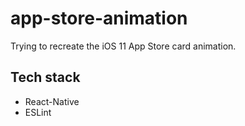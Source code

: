 # app-store-animation
Trying to recreate the iOS 11 App Store card animation.

## Tech stack
* React-Native
* ESLint